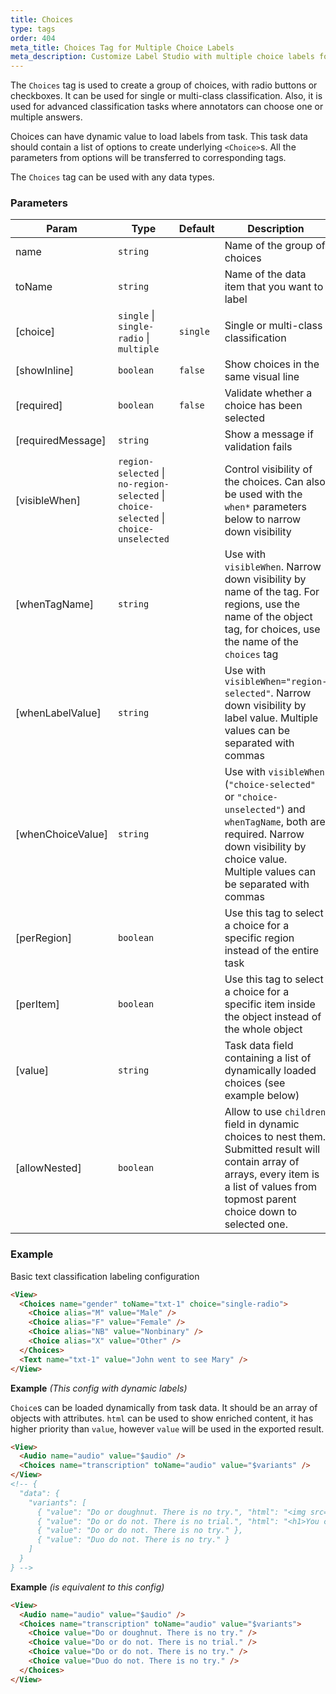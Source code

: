 ```yaml
---
title: Choices
type: tags
order: 404
meta_title: Choices Tag for Multiple Choice Labels
meta_description: Customize Label Studio with multiple choice labels for machine learning and data science projects.
---
```


The `Choices` tag is used to create a group of choices, with radio buttons or checkboxes. It can be used for single or multi-class classification. Also, it is used for advanced classification tasks where annotators can choose one or multiple answers.

Choices can have dynamic value to load labels from task. This task data should contain a list of options to create underlying `<Choice>`s. All the parameters from options will be transferred to corresponding tags.

The `Choices` tag can be used with any data types.

### Parameters

| Param | Type | Default | Description |
| --- | --- | --- | --- |
| name | <code>string</code> |  | Name of the group of choices |
| toName | <code>string</code> |  | Name of the data item that you want to label |
| [choice] | <code>single</code> \| <code>single-radio</code> \| <code>multiple</code> | <code>single</code> | Single or multi-class classification |
| [showInline] | <code>boolean</code> | <code>false</code> | Show choices in the same visual line |
| [required] | <code>boolean</code> | <code>false</code> | Validate whether a choice has been selected |
| [requiredMessage] | <code>string</code> |  | Show a message if validation fails |
| [visibleWhen] | <code>region-selected</code> \| <code>no-region-selected</code> \| <code>choice-selected</code> \| <code>choice-unselected</code> |  | Control visibility of the choices. Can also be used with the `when*` parameters below to narrow down visibility |
| [whenTagName] | <code>string</code> |  | Use with `visibleWhen`. Narrow down visibility by name of the tag. For regions, use the name of the object tag, for choices, use the name of the `choices` tag |
| [whenLabelValue] | <code>string</code> |  | Use with `visibleWhen="region-selected"`. Narrow down visibility by label value. Multiple values can be separated with commas |
| [whenChoiceValue] | <code>string</code> |  | Use with `visibleWhen` (`"choice-selected"` or `"choice-unselected"`) and `whenTagName`, both are required. Narrow down visibility by choice value. Multiple values can be separated with commas |
| [perRegion] | <code>boolean</code> |  | Use this tag to select a choice for a specific region instead of the entire task |
| [perItem] | <code>boolean</code> |  | Use this tag to select a choice for a specific item inside the object instead of the whole object |
| [value] | <code>string</code> |  | Task data field containing a list of dynamically loaded choices (see example below) |
| [allowNested] | <code>boolean</code> |  | Allow to use `children` field in dynamic choices to nest them. Submitted result will contain array of arrays, every item is a list of values from topmost parent choice down to selected one. |

### Example

Basic text classification labeling configuration

```html
<View>
  <Choices name="gender" toName="txt-1" choice="single-radio">
    <Choice alias="M" value="Male" />
    <Choice alias="F" value="Female" />
    <Choice alias="NB" value="Nonbinary" />
    <Choice alias="X" value="Other" />
  </Choices>
  <Text name="txt-1" value="John went to see Mary" />
</View>
```
**Example** *(This config with dynamic labels)*  

`Choice`s can be loaded dynamically from task data. It should be an array of objects with attributes.
  `html` can be used to show enriched content, it has higher priority than `value`, however `value` will be used in the exported result.

```html
<View>
  <Audio name="audio" value="$audio" />
  <Choices name="transcription" toName="audio" value="$variants" />
</View>
<!-- {
  "data": {
    "variants": [
      { "value": "Do or doughnut. There is no try.", "html": "<img src='https://labelstud.io/images/logo.png'>" },
      { "value": "Do or do not. There is no trial.", "html": "<h1>You can use hypertext here</h2>" },
      { "value": "Do or do not. There is no try." },
      { "value": "Duo do not. There is no try." }
    ]
  }
} -->
```
**Example** *(is equivalent to this config)*  
```html
<View>
  <Audio name="audio" value="$audio" />
  <Choices name="transcription" toName="audio" value="$variants">
    <Choice value="Do or doughnut. There is no try." />
    <Choice value="Do or do not. There is no trial." />
    <Choice value="Do or do not. There is no try." />
    <Choice value="Duo do not. There is no try." />
  </Choices>
</View>
```
